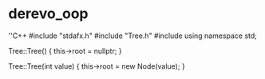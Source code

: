 # derevo_oop

''C++
#include "stdafx.h"
#include "Tree.h"
#include <iostream>
using namespace std;

Tree::Tree() {
	this->root = nullptr;
}

Tree::Tree(int value) {
	this->root = new Node(value);
}
